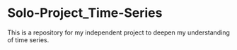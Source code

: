 # Solo-Project_Time-Series
This is a repository for my independent project to deepen my understanding of time series.
